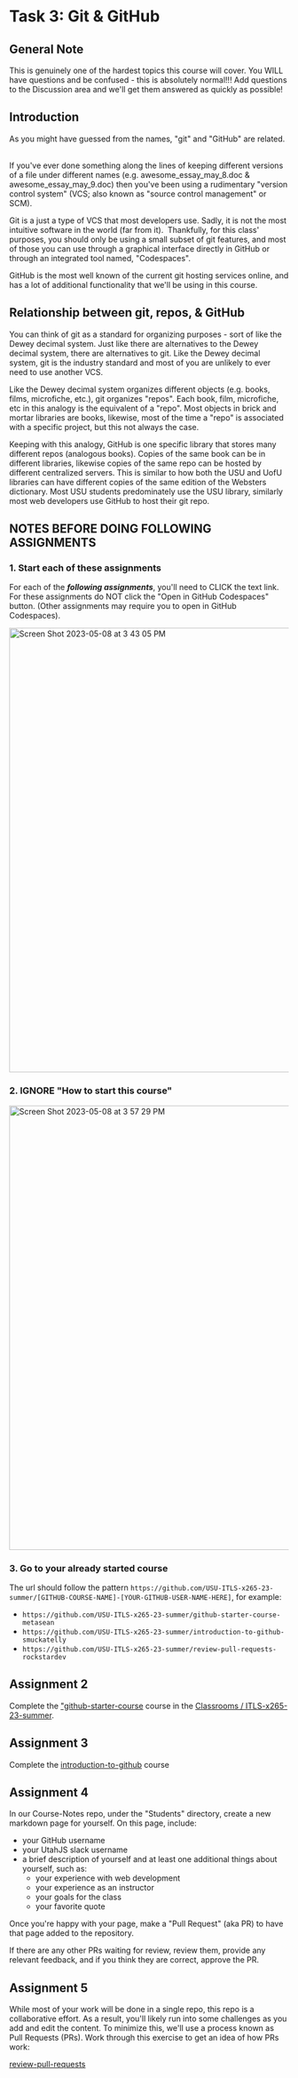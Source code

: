 # Task 3: Git & GitHub

## General Note

This is genuinely one of the hardest topics this course will cover.  You WILL have questions and be confused - this is absolutely normal!!!  Add questions to the Discussion area and we'll get them answered as quickly as possible!

## Introduction

As you might have guessed from the names, "git" and "GitHub" are related.  

If you've ever done something along the lines of keeping different versions of a file under different names (e.g. awesome_essay_may_8.doc & awesome_essay_may_9.doc) then you've been using a rudimentary "version control system" (VCS; also known as "source control management" or SCM).

Git is a just a type of VCS that most developers use.  Sadly, it is not the most intuitive software in the world (far from it).  Thankfully, for this class' purposes, you should only be using a small subset of git features, and most of those you can use through a graphical interface directly in GitHub or through an integrated tool named, "Codespaces".

GitHub is the most well known of the current git hosting services online, and has a lot of additional functionality that we'll be using in this course.


## Relationship between git, repos, & GitHub

You can think of git as a standard for organizing purposes - sort of like the Dewey decimal system.  Just like there are alternatives to the Dewey decimal system, there are alternatives to git.  Like the Dewey decimal system, git is the industry standard and most of you are unlikely to ever need to use another VCS.

Like the Dewey decimal system organizes different objects (e.g. books, films, microfiche, etc.), git organizes "repos".  Each book, film, microfiche, etc in this analogy is the equivalent of a "repo".  Most objects in brick and mortar libraries are books, likewise, most of the time a "repo" is associated with a specific project, but this not always the case.

Keeping with this analogy, GitHub is one specific library that stores many different repos (analogous books).  Copies of the same book can be in different libraries, likewise copies of the same repo can be hosted by different centralized servers.  This is similar to how both the USU and UofU libraries can have different copies of the same edition of the Websters dictionary.  Most USU students predominately use the USU library, similarly most web developers use GitHub to host their git repo.

## NOTES BEFORE DOING FOLLOWING ASSIGNMENTS

### 1. Start each of these assignments
 For each of the ***following assignments***, you'll need to CLICK the text link.
   For these assignments do NOT click the "Open in GitHub Codespaces" button.
   (Other assignments may require you to open in GitHub Codespaces).

<img width="800" alt="Screen Shot 2023-05-08 at 3 43 05 PM" src="https://user-images.githubusercontent.com/7552754/236944494-8f3a0f2d-9b20-4e68-9a71-725fa50616f4.png">  

### 2. IGNORE "How to start this course"

<img width="800" alt="Screen Shot 2023-05-08 at 3 57 29 PM" src="https://user-images.githubusercontent.com/7552754/236948438-54dbe1ea-2d11-423b-afe2-aef5a7802523.png">


### 3. Go to your already started course

The url should follow the pattern `https://github.com/USU-ITLS-x265-23-summer/[GITHUB-COURSE-NAME]-[YOUR-GITHUB-USER-NAME-HERE]`, for example:
- `https://github.com/USU-ITLS-x265-23-summer/github-starter-course-metasean`  
- `https://github.com/USU-ITLS-x265-23-summer/introduction-to-github-smuckatelly`  
- `https://github.com/USU-ITLS-x265-23-summer/review-pull-requests-rockstardev`  


## Assignment 2

Complete the ["github-starter-course](<https://classroom.github.com/a/Qe0MErOh>) course in the [Classrooms / ITLS-x265-23-summer](https://classroom.github.com/classrooms/131394480-itls-x265-23-summer).


## Assignment 3

Complete the [introduction-to-github](<https://classroom.github.com/a/xrRpKrVL>) course

## Assignment 4

In our Course-Notes repo, under the "Students" directory, create a new markdown page for yourself.  On this page, include:

- your GitHub username
- your UtahJS slack username
- a brief description of yourself and at least one additional things about yourself, such as:
  - your experience with web development
  - your experience as an instructor
  - your goals for the class
  - your favorite quote

Once you're happy with your page, make a "Pull Request" (aka PR) to have that page added to the repository.

If there are any other PRs waiting for review, review them, provide any relevant feedback, and if you think they are correct, approve the PR.

## Assignment 5

While most of your work will be done in a single repo, this repo is a collaborative effort.  As a result, you'll likely run into some challenges as you add and edit the content.  To minimize this, we'll use a process known as Pull Requests (PRs).  Work through this exercise to get an idea of how PRs work:

[review-pull-requests](<https://classroom.github.com/a/v3JKSPiP>)
